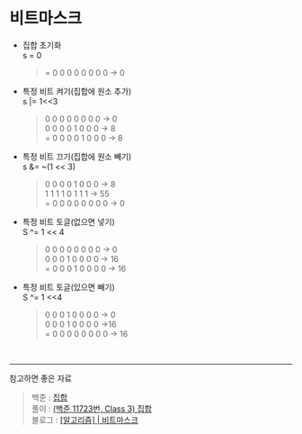 # 비트마스크

* 집합 초기화 </br>
s = 0
  > = 0 0 0 0 0 0 0 0 -> 0

* 특정 비트 켜기(집합에 원소 추가) </br>
s |= 1<<3
  > 0 0 0 0 0 0 0 0 -> 0 </br>
0 0 0 0 1 0 0 0 -> 8 </br>
= 0 0 0 0 1 0 0 0 -> 8

* 특정 비트 끄기(집합에 원소 빼기) </br>
s &= ~(1 << 3)
  > 0 0 0 0 1 0 0 0 -> 8 </br>
1 1 1 1 0 1 1 1 -> 55 </br>
= 0 0 0 0 0 0 0 0 -> 0

* 특정 비트 토글(없으면 넣기) </br>
S ^= 1 << 4
  > 0 0 0 0 0 0 0 0 -> 0 </br>
0 0 0 1 0 0 0 0 -> 16 </br>
= 0 0 0 1 0 0 0 0 -> 16

* 특정 비트 토글(있으면 빼기) </br>
S ^= 1 <<4 </br>
  > 0 0 0 1 0 0 0 0 -> 0 </br>
0 0 0 1 0 0 0 0 ->16 </br>
= 0 0 0 0 0 0 0 0 -> 16

</br>

______________________

참고하면 좋은 자료
  > 백준 : [집합](https://www.acmicpc.net/problem/11723)  </br>
풀이 : [(백준 11723번, Class 3) 집합](https://www.youtube.com/watch?v=dTnuHZYgpaI) </br>
블로그 : [[알고리즘] | 비트마스크](https://velog.io/@alkwen0996/%EC%95%8C%EA%B3%A0%EB%A6%AC%EC%A6%98-%EB%B9%84%ED%8A%B8%EB%A7%88%EC%8A%A4%ED%81%AC)
